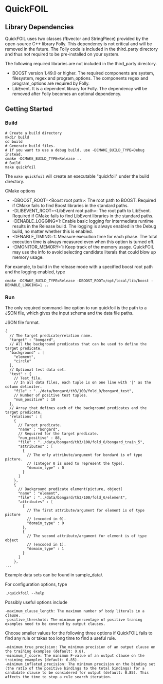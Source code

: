 # QuickFOIL

## Library Dependencies
QuickFOIL uses two classes (fbvector and StringPiece) provided by the open-source C++ library Folly. This dependency is not critical and will be removed in the future. The Folly code is included in the third_party directory and thus not required to be pre-installed on your system.

The following required libraries are not included in the third_party directory.
- BOOST version 1.49.0 or higher. The required components are system, filesystem, regex and program_options. The components regex and program_options are required by Folly.
- LibEvent. It is a dependent library for Folly. The dependency will be removed after Folly becomes an optional dependency.

## Getting Started
### Build
``` 
# Create a build directory
mkdir build
cd build
# Generate build files.
# If you want to use a debug build, use -DCMAKE_BUILD_TYPE=Debug instead.
cmake -DCMAKE_BUILD_TYPE=Release ..
# Build
make quickfoil
```
The ```make quickfoil``` will create an executable "quickfoil" under the build directory.

CMake options
- -DBOOST_ROOT=\<Boost root path>: The root path to BOOST. Required if CMake fails to find Boost libraries in the standard paths.
- -DLIBEVENT_ROOT=\<LibEvent root path>: The root path to LibEvent. Required if CMake fails to find LibEvent libraries in the standard paths.
- -DENABLE_LOGGING=1: Enable basic logging for intermediate runtime results in the Release build. The logging is always enabled in the Debug build, no matter whether this is enabled.
- -DENABLE_TIMING=1: Measure execution time for each phase. The total execution time is always measured even when this option is turned off.
- -DMONITOR_MEMORY=1: Keep track of the memory usage. QuickFOIL may use the info to avoid selecting candidate literals that could blow up memory usage.

For example, to build in the release mode with a specified boost root path and the logging enabled, type
```
cmake -DCMAKE_BUILD_TYPE=Release -DBOOST_ROOT=/opt/local/lib/boost -DENABLE_LOGGING=1 ..
```

### Run
The only required command-line option to run quickfoil is the path to a JSON file, which gives the input schema and the data file paths. 

JSON file format.
```
{
  // The target predicate/relation name.
  "target" : "bongard",
  // All the background predicates that can be used to define the target predicate.
  "background" : [ 
    "element",
    "circle"
  ],
  // Optional test data set.
  "test" : {
    // Test file.
    // In all data files, each tuple is on one line with '|' as the column delimiter.
    "file" : "../data/bongard/th3/100/fold_0/bongard_test",
    // Number of positive test tuples.
    "num_positive" : 10
  },
  // Array that defines each of the background predicates and the target predicate.
  "relations" : [
    {
      // Target predicate.
      "name" : "bongard",
      // Required for the target predicate.
      "num_positive" : 88,
      "file" : "../data/bongard/th3/100/fold_0/bongard_train_5",
      "attributes" : [
        {
          // The only attribute/argument for bondard is of type picture.
          // (Integer 0 is used to represent the type).
          "domain_type" : 0
        }
      ]
    },
    {
      // Background predicate element(picture, object)
      "name" : "element",
      "file" : "../data/bongard/th3/100/fold_0/element",
      "attributes" : [
        {
          // The first attribute/argument for element is of type picture
          // (encoded in 0).
          "domain_type" : 0
        },
        {
          // The second attribute/argument for element is of type object
          // (encoded in 1).
          "domain_type" : 1
        }
      ]
    },
... 
```

Example data sets can be found in sample_data/.

For configuration options, type
```
./quickfoil --help
```

Possibly useful options include
```
-maximum_clause_length: The maximum number of body literals in a clause.
-positive_threshold: The minimum percentage of positive traning examples need to be covered by output clauses.
```

Choose smaller values for the following three options if QuickFOIL fails to find any rule or takes too long time to find a useful rule.
```
-minimum_true_precision: The minimum precision of an output clause on the training examples (default: 0.8).
-minimum_f_score: The minimum F-value of an output clause on the training examples (default: 0.85).
-minimum_inflated_precision: The minimum precision on the binding set (the ratio of the positive bindings to the total bindings) for a candidate clause to be considered for output (default: 0.85). This affects the time to stop a rule search iteration.
```
